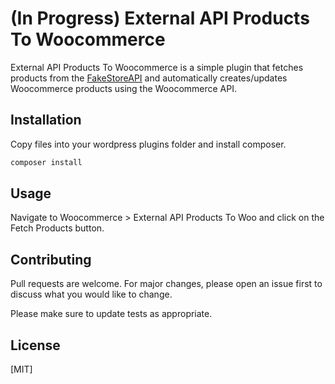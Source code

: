 # (In Progress) External API Products To Woocommerce

External API Products To Woocommerce is a simple plugin that fetches products from the [FakeStoreAPI](https://fakestoreapi.com/) and automatically creates/updates Woocommerce products using the Woocommerce API.

## Installation

Copy files into your wordpress plugins folder and install composer.

```bash
composer install
```

## Usage

Navigate to Woocommerce > External API Products To Woo and click on the Fetch Products button.

## Contributing
Pull requests are welcome. For major changes, please open an issue first to discuss what you would like to change.

Please make sure to update tests as appropriate.

## License
[MIT]